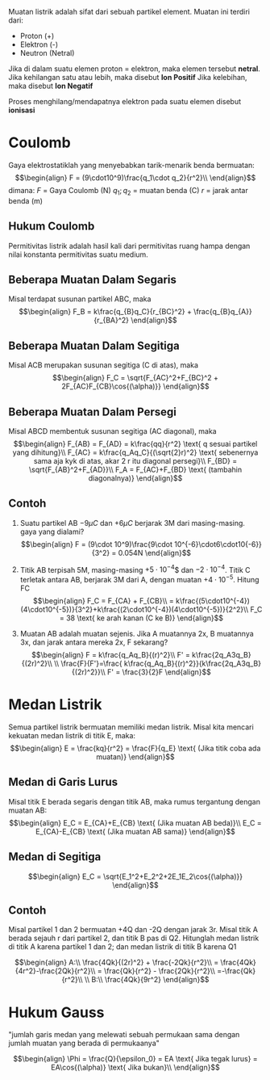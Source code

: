 Muatan listrik adalah sifat dari sebuah partikel element. Muatan ini terdiri dari:
- Proton (+)
- Elektron (-)
- Neutron (Netral)

Jika di dalam suatu elemen proton = elektron, maka elemen tersebut **netral**.
Jika kehilangan satu atau lebih, maka disebut **Ion Positif**
Jika kelebihan, maka disebut **Ion Negatif**

Proses menghilang/mendapatnya elektron pada suatu elemen disebut **ionisasi**

# Coulomb
Gaya elektrostatiklah yang menyebabkan tarik-menarik benda bermuatan:
$$\begin{align}
F = (9\cdot10^9)\frac{q_1\cdot q_2}{r^2}\\
\end{align}$$
dimana:
$F$ = Gaya Coulomb (N)
$q_1;q_2$ = muatan benda (C)
$r$  = jarak antar benda (m)

## Hukum Coulomb
Permitivitas listrik adalah hasil kali dari permitivitas ruang hampa dengan nilai konstanta permitivitas suatu medium. 

## Beberapa Muatan Dalam Segaris
Misal terdapat susunan partikel ABC, maka
$$\begin{align}
F_B = k\frac{q_{B}q_C}{r_{BC}^2} + \frac{q_{B}q_{A}}{r_{BA}^2}
\end{align}$$

## Beberapa Muatan Dalam Segitiga
Misal ACB merupakan susunan segitiga (C di atas), maka
$$\begin{align}
F_C = \sqrt{F_{AC}^2+F_{BC}^2 + 2F_{AC}F_{CB}\cos{(\alpha)}}
\end{align}$$

## Beberapa Muatan Dalam Persegi
Misal ABCD membentuk susunan segitiga (AC diagonal), maka
$$\begin{align}
F_{AB} = F_{AD} = k\frac{qq}{r^2} \text{ q sesuai partikel yang dihitung}\\
F_{AC} = k\frac{q_Aq_C}{(\sqrt{2}r)^2} \text{ sebenernya sama aja kyk di atas, akar 2 r itu diagonal persegi}\\
F_{BD} = \sqrt{F_{AB}^2+F_{AD}}\\
F_A = F_{AC}+F_{BD} \text{ (tambahin diagonalnya)}
\end{align}$$

## Contoh
1. Suatu partikel AB $-9\mu C$ dan $+6\mu C$ berjarak 3M dari masing-masing. gaya yang dialami?
$$\begin{align}
F = (9\cdot 10^9)\frac{9\cdot 10^{-6}\cdot6\cdot10{-6}}{3^2} = 0.054N
\end{align}$$
2. Titik AB terpisah 5M, masing-masing $+5\cdot10^{-4}$$ dan $-2\cdot 10^{-4}$. Titik C terletak antara AB, berjarak 3M dari A, dengan muatan $+4\cdot 10^{-5}$. Hitung FC
$$\begin{align}
F_C = F_{CA} + F_{CB}\\
= k\frac{(5\cdot10^{-4})(4\cdot10^{-5})}{3^2}+k\frac{(2\cdot10^{-4})(4\cdot10^{-5})}{2^2}\\
F_C = 38 \text{ ke arah kanan (C ke B)}
\end{align}$$

3. Muatan AB adalah muatan sejenis. Jika A muatannya 2x, B muatannya 3x, dan jarak antara mereka 2x, F sekarang?
$$\begin{align}
F = k\frac{q_Aq_B}{(r)^2}\\
F' = k\frac{2q_A3q_B}{(2r)^2}\\
\\
\frac{F}{F'}=\frac{ k\frac{q_Aq_B}{(r)^2}}{k\frac{2q_A3q_B}{(2r)^2}}\\
F' = \frac{3}{2}F
\end{align}$$
# Medan Listrik
Semua partikel listrik bermuatan memiliki medan listrik. Misal kita mencari kekuatan medan listrik di titik E, maka:
$$\begin{align}
E = \frac{kq}{r^2} = \frac{F}{q_E} \text{ (Jika titik coba ada muatan)}
\end{align}$$
## Medan di Garis Lurus
Misal titik E berada segaris dengan titik AB, maka rumus tergantung dengan muatan AB:
$$\begin{align}
E_C = E_{CA}+E_{CB} \text{ (Jika muatan AB beda)}\\
E_C = E_{CA}-E_{CB} \text{ (Jika muatan AB sama)}
\end{align}$$
## Medan di Segitiga
$$\begin{align}
E_C = \sqrt{E_1^2+E_2^2+2E_1E_2\cos{(\alpha)}}
\end{align}$$

## Contoh
Misal partikel 1 dan 2 bermuatan +4Q dan -2Q dengan jarak 3r. Misal titik A berada sejauh r dari partikel 2, dan titik B pas di Q2. Hitunglah medan listrik di titik A karena partikel 1 dan 2; dan medan listrik di titik B karena Q1

$$\begin{align}
A:\\
\frac{4Qk}{(2r)^2} + \frac{-2Qk}{r^2}\\
= \frac{4Qk}{4r^2}-\frac{2Qk}{r^2}\\
= \frac{Qk}{r^2} - \frac{2Qk}{r^2}\\
=-\frac{Qk}{r^2}\\
\\
B:\\
\frac{4Qk}{9r^2}
\end{align}$$

# Hukum Gauss
"jumlah garis medan yang melewati sebuah permukaan sama dengan jumlah muatan yang berada di permukaanya"

$$\begin{align}
\Phi = \frac{Q}{\epsilon_0} = EA \text{ Jika tegak lurus} = EA\cos{(\alpha)} \text{ Jika bukan}\\
\end{align}$$

